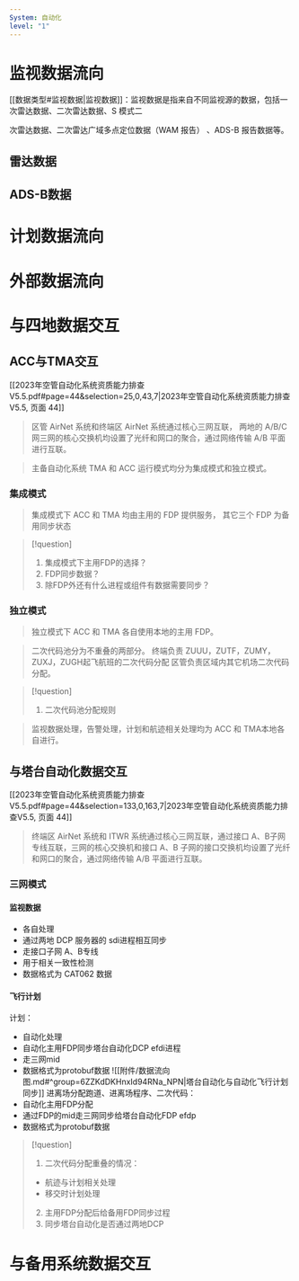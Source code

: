 ```yaml
---
System: 自动化
level: "1"
---
```

# 监视数据流向

[[数据类型#监视数据|监视数据]]：监视数据是指来自不同监视源的数据，包括一次雷达数据、二次雷达数据、S 模式二

次雷达数据、二次雷达广域多点定位数据（WAM 报告） 、ADS-B 报告数据等。

## 雷达数据


## ADS-B数据

# 计划数据流向

# 外部数据流向

# 与四地数据交互
## ACC与TMA交互
[[2023年空管自动化系统资质能力排查V5.5.pdf#page=44&selection=25,0,43,7|2023年空管自动化系统资质能力排查V5.5, 页面 44]]

> 区管 AirNet 系统和终端区 AirNet 系统通过核心三网互联， 两地的 A/B/C 网三网的核心交换机均设置了光纤和网口的聚合，通过网络传输 A/B 平面进行互联。

> 主备自动化系统 TMA 和 ACC 运行模式均分为集成模式和独立模式。
### 集成模式

>集成模式下 ACC 和 TMA 均由主用的 FDP 提供服务， 其它三个 FDP 为备用同步状态

>[!question]
>1. 集成模式下主用FDP的选择？
>2. FDP同步数据？
>3. 除FDP外还有什么进程或组件有数据需要同步？
### 独立模式

>独立模式下 ACC 和 TMA 各自使用本地的主用 FDP。

>二次代码池分为不重叠的两部分。
  终端负责 ZUUU，ZUTF，ZUMY，ZUXJ，ZUGH起飞航班的二次代码分配
  区管负责区域内其它机场二次代码分配。

>[!question]
>1. 二次代码池分配规则

>监视数据处理，告警处理，计划和航迹相关处理均为 ACC 和 TMA本地各自进行。
## 与塔台自动化数据交互
[[2023年空管自动化系统资质能力排查V5.5.pdf#page=44&selection=133,0,163,7|2023年空管自动化系统资质能力排查V5.5, 页面 44]]

> 终端区 AirNet 系统和 ITWR 系统通过核心三网互联，通过接口 A、B子网专线互联，三网的核心交换机和接口 A、B 子网的接口交换机均设置了光纤和网口的聚合，通过网络传输 A/B 平面进行互联。
### 三网模式
#### 监视数据
- 各自处理
- 通过两地 DCP 服务器的 sdi进程相互同步
- 走接口子网 A、B专线
- 用于相关一致性检测
- 数据格式为 CAT062 数据
#### 飞行计划
计划：
- 自动化处理
- 自动化主用FDP同步塔台自动化DCP efdi进程
- 走三网mid
- 数据格式为protobuf数据
![[附件/数据流向图.md#^group=6ZZKdDKHnxId94RNa_NPN|塔台自动化与自动化飞行计划同步]]
进离场分配跑道、进离场程序、二次代码：
- 自动化主用FDP分配
- 通过FDP的mid走三网同步给塔台自动化FDP efdp
- 数据格式为protobuf数据
>[!question]
>1. 二次代码分配重叠的情况：
>	- 航迹与计划相关处理
>	- 移交时计划处理
>2. 主用FDP分配后给备用FDP同步过程
>3. 同步塔台自动化是否通过两地DCP


# 与备用系统数据交互